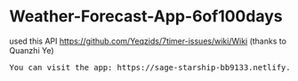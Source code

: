 # Weather-Forecast-App-6of100days
used this API https://github.com/Yeqzids/7timer-issues/wiki/Wiki (thanks to Quanzhi Ye)
<pre>You can visit the app: https://sage-starship-bb9133.netlify.app </pre>
